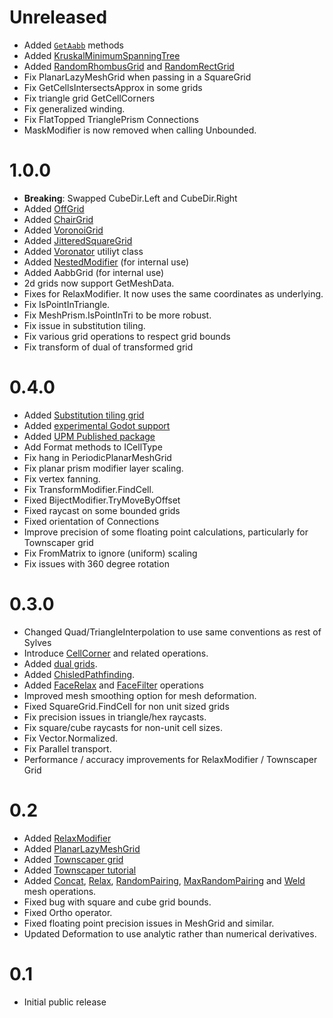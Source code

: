 # Unreleased
* Added [`GetAabb`](xref:Sylves.IGrid.GetAabb(Sylves.Cell)) methods
* Added [KruskalMinimumSpanningTree](xref:Sylves.KruskalMinimumSpanningTree)
* Added [RandomRhombusGrid](xref:Sylves.RandomRhombusGrid) and [RandomRectGrid](xref:Sylves.RandomRectGrid)
* Fix PlanarLazyMeshGrid when passing in a SquareGrid
* Fix GetCellsIntersectsApprox in some grids
* Fix triangle grid GetCellCorners
* Fix generalized winding.
* Fix FlatTopped TrianglePrism Connections
* MaskModifier is now removed when calling Unbounded.

# 1.0.0
* **Breaking**: Swapped CubeDir.Left and CubeDir.Right
* Added [OffGrid](grids/offgrid.md)
* Added [ChairGrid](grids/substitutiontilinggrid.md)
* Added [VoronoiGrid](grids/voronoigrid.md)
* Added [JitteredSquareGrid](grids/jitteredsquaregrid.md)
* Added [Voronator](xref:Sylves.Voronator) utiliyt class
* Added [NestedModifier](xref:Sylves.NestedModifier) (for internal use)
* Added AabbGrid (for internal use)
* 2d grids now support GetMeshData.
* Fixes for RelaxModifier. It now uses the same coordinates as underlying.
* Fix IsPointInTriangle.
* Fix MeshPrism.IsPointInTri to be more robust.
* Fix issue in substitution tiling.
* Fix various grid operations to respect grid bounds
* Fix transform of dual of transformed grid


# 0.4.0
* Added [Substitution tiling grid](grids/substitutiontilinggrid.md)
* Added [experimental Godot support](tutorials/getting_started_godot.md)
* Added [UPM Published package](tutorials/getting_started_unity.md#install-from-upm)
* Add Format methods to ICellType
* Fix hang in PeriodicPlanarMeshGrid
* Fix planar prism modifier layer scaling.
* Fix vertex fanning.
* Fix TransformModifier.FindCell.
* Fixed BijectModifier.TryMoveByOffset
* Fixed raycast on some bounded grids
* Fixed orientation of Connections
* Improve precision of some floating point calculations, particularly for Townscaper grid
* Fix FromMatrix to ignore (uniform) scaling
* Fix issues with 360 degree rotation

# 0.3.0
* Changed Quad/TriangleInterpolation to use same conventions as rest of Sylves
* Introduce [CellCorner](xref:Sylves.CellCorner) and related operations.
* Added [dual grids](concepts/dual.md).
* Added [ChisledPathfinding](xref:Sylves.ChisledPathfinding).
* Added [FaceRelax](xref:Sylves.MeshDataOperations.FaceRelax(Sylves.MeshData,System.Int32)) and [FaceFilter](xref:Sylves.MeshDataOperations.FaceFilter(Sylves.MeshData,System.Func{Sylves.MeshUtils.Face,System.Int32,System.Boolean})) operations
* Improved mesh smoothing option for mesh deformation.
* Fixed SquareGrid.FindCell for non unit sized grids
* Fix precision issues in triangle/hex raycasts.
* Fix square/cube raycasts for non-unit cell sizes.
* Fix Vector.Normalized.
* Fix Parallel transport.
* Performance / accuracy improvements for RelaxModifier / Townscaper Grid

# 0.2

* Added [RelaxModifier](modifiers/relaxmodifier.md)
* Added [PlanarLazyMeshGrid](grids/planarlazymeshgrid.md)
* Added [Townscaper grid](xref:Sylves.TownscaperGrid)
* Added [Townscaper tutorial](tutorials/townscaper.md)
* Added [Concat](xref:Sylves.MeshDataOperations.Concat(System.Collections.Generic.IEnumerable{Sylves.MeshData},System.Collections.Generic.List{System.Int32[]}@)), [Relax](xref:Sylves.MeshDataOperations.Relax(Sylves.MeshData,System.Int32)), [RandomPairing](xref:Sylves.MeshDataOperations.RandomPairing(Sylves.MeshData,System.Func{System.Double})), [MaxRandomPairing](xref:Sylves.MeshDataOperations.MaxRandomPairing(Sylves.MeshData,System.Func{System.Double})) and [Weld](xref:Sylves.MeshDataOperations.Weld(Sylves.MeshData,System.Single)) mesh operations.
* Fixed bug with square and cube grid bounds.
* Fixed Ortho operator.
* Fixed floating point precision issues in MeshGrid and similar.
* Updated Deformation to use analytic rather than numerical derivatives.

# 0.1

* Initial public release
